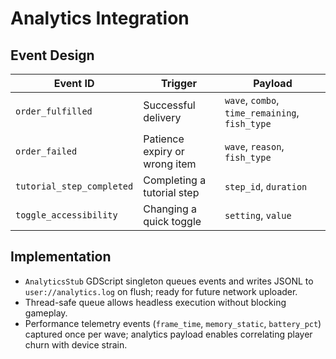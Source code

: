 # Analytics Integration
## Event Design
| Event ID | Trigger | Payload |
|----------|---------|---------|
| `order_fulfilled` | Successful delivery | `wave`, `combo`, `time_remaining`, `fish_type` |
| `order_failed` | Patience expiry or wrong item | `wave`, `reason`, `fish_type` |
| `tutorial_step_completed` | Completing a tutorial step | `step_id`, `duration` |
| `toggle_accessibility` | Changing a quick toggle | `setting`, `value` |

## Implementation
- `AnalyticsStub` GDScript singleton queues events and writes JSONL to `user://analytics.log` on flush; ready for future network uploader.
- Thread-safe queue allows headless execution without blocking gameplay.
- Performance telemetry events (`frame_time`, `memory_static`, `battery_pct`) captured once per wave; analytics payload enables correlating player churn with device strain.
